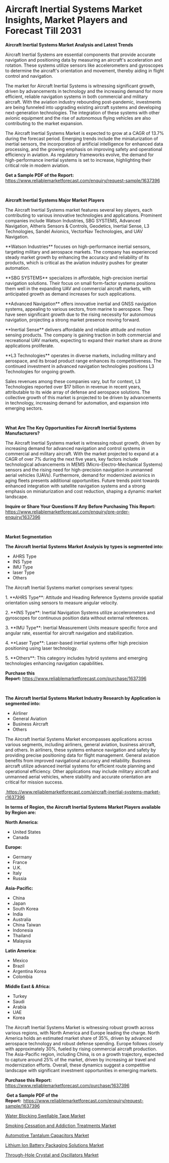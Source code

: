 <p><h1>Aircraft Inertial Systems Market Insights, Market Players and Forecast Till 2031</h1></p><p><strong>Aircraft Inertial Systems Market Analysis and Latest Trends</strong></p>
<p><p>Aircraft Inertial Systems are essential components that provide accurate navigation and positioning data by measuring an aircraft's acceleration and rotation. These systems utilize sensors like accelerometers and gyroscopes to determine the aircraft's orientation and movement, thereby aiding in flight control and navigation. </p><p>The market for Aircraft Inertial Systems is witnessing significant growth, driven by advancements in technology and the increasing demand for more efficient, reliable navigation systems in both commercial and military aircraft. With the aviation industry rebounding post-pandemic, investments are being funneled into upgrading existing aircraft systems and developing next-generation technologies. The integration of these systems with other avionic equipment and the rise of autonomous flying vehicles are also contributing to the market expansion.</p><p>The Aircraft Inertial Systems Market is expected to grow at a CAGR of 13.7% during the forecast period. Emerging trends include the miniaturization of inertial sensors, the incorporation of artificial intelligence for enhanced data processing, and the growing emphasis on improving safety and operational efficiency in aviation. As regulatory frameworks evolve, the demand for high-performance inertial systems is set to increase, highlighting their critical role in modern aviation.</p></p>
<p><strong>Get a Sample PDF of the Report:&nbsp;</strong> <a href="https://www.reliablemarketforecast.com/enquiry/request-sample/1637396?utm_campaign=1834&utm_medium=2&utm_source=Github&utm_content=ia&utm_term=07122024&utm_id=aircraft-inertial-systems">https://www.reliablemarketforecast.com/enquiry/request-sample/1637396</a></p>
<p>&nbsp;</p>
<p><strong>Aircraft Inertial Systems Major Market Players</strong></p>
<p><p>The Aircraft Inertial Systems market features several key players, each contributing to various innovative technologies and applications. Prominent companies include Watson Industries, SBG SYSTEMS, Advanced Navigation, Altheris Sensors & Controls, Geodetics, Inertial Sense, L3 Technologies, Sandel Avionics, VectorNav Technologies, and UAV Navigation.</p><p>**Watson Industries** focuses on high-performance inertial sensors, targeting military and aerospace markets. The company has experienced steady market growth by enhancing the accuracy and reliability of its products, which is critical as the aviation industry pushes for greater automation.</p><p>**SBG SYSTEMS** specializes in affordable, high-precision inertial navigation solutions. Their focus on small form-factor systems positions them well in the expanding UAV and commercial aircraft markets, with anticipated growth as demand increases for such applications.</p><p>**Advanced Navigation** offers innovative inertial and GNSS navigation systems, appealing to various sectors, from marine to aerospace. They have seen significant growth due to the rising necessity for autonomous navigation, projecting a strong market presence moving forward.</p><p>**Inertial Sense** delivers affordable and reliable attitude and motion sensing products. The company is gaining traction in both commercial and recreational UAV markets, expecting to expand their market share as drone applications proliferate.</p><p>**L3 Technologies** operates in diverse markets, including military and aerospace, and its broad product range enhances its competitiveness. The continued investment in advanced navigation technologies positions L3 Technologies for ongoing growth.</p><p>Sales revenues among these companies vary, but for context, L3 Technologies reported over $17 billion in revenue in recent years, attributable to its wide array of defense and aerospace solutions. The collective growth of this market is projected to be driven by advancements in technology, increasing demand for automation, and expansion into emerging sectors.</p></p>
<p>&nbsp;</p>
<p><strong>What Are The Key Opportunities For Aircraft Inertial Systems Manufacturers?</strong></p>
<p><p>The Aircraft Inertial Systems market is witnessing robust growth, driven by increasing demand for advanced navigation and control systems in commercial and military aircraft. With the market projected to expand at a CAGR of over 7% during the next five years, key factors include technological advancements in MEMS (Micro-Electro-Mechanical Systems) sensors and the rising need for high-precision navigation in unmanned aerial vehicles (UAVs). Furthermore, demand for modernized avionics in aging fleets presents additional opportunities. Future trends point towards enhanced integration with satellite navigation systems and a strong emphasis on miniaturization and cost reduction, shaping a dynamic market landscape.</p></p>
<p><strong>Inquire or Share Your Questions If Any Before Purchasing This Report:</strong> <a href="https://www.reliablemarketforecast.com/enquiry/pre-order-enquiry/1637396?utm_campaign=1834&utm_medium=2&utm_source=Github&utm_content=ia&utm_term=07122024&utm_id=aircraft-inertial-systems">https://www.reliablemarketforecast.com/enquiry/pre-order-enquiry/1637396</a></p>
<p>&nbsp;</p>
<p><strong>Market Segmentation</strong></p>
<p><strong>The Aircraft Inertial Systems Market Analysis by types is segmented into:</strong></p>
<p><ul><li>AHRS Type</li><li>INS Type</li><li>IMU Type</li><li>laser Type</li><li>Others</li></ul></p>
<p><p>The Aircraft Inertial Systems market comprises several types: </p><p>1. **AHRS Type**: Attitude and Heading Reference Systems provide spatial orientation using sensors to measure angular velocity. </p><p>2. **INS Type**: Inertial Navigation Systems utilize accelerometers and gyroscopes for continuous position data without external references. </p><p>3. **IMU Type**: Inertial Measurement Units measure specific force and angular rate, essential for aircraft navigation and stabilization. </p><p>4. **Laser Type**: Laser-based inertial systems offer high precision positioning using laser technology. </p><p>5. **Others**: This category includes hybrid systems and emerging technologies enhancing navigation capabilities.</p></p>
<p><strong>Purchase this Report:&nbsp;</strong><a href="https://www.reliablemarketforecast.com/purchase/1637396?utm_campaign=1834&utm_medium=2&utm_source=Github&utm_content=ia&utm_term=07122024&utm_id=aircraft-inertial-systems">https://www.reliablemarketforecast.com/purchase/1637396</a></p>
<p>&nbsp;</p>
<p><strong>The Aircraft Inertial Systems Market Industry Research by Application is segmented into:</strong></p>
<p><ul><li>Airliner</li><li>General Aviation</li><li>Business Aircraft</li><li>Others</li></ul></p>
<p><p>The Aircraft Inertial Systems Market encompasses applications across various segments, including airliners, general aviation, business aircraft, and others. In airliners, these systems enhance navigation and safety by providing precise positioning data for flight management. General aviation benefits from improved navigational accuracy and reliability. Business aircraft utilize advanced inertial systems for efficient route planning and operational efficiency. Other applications may include military aircraft and unmanned aerial vehicles, where stability and accurate orientation are critical for mission success.</p></p>
<p><a href="https://www.reliablemarketforecast.com/aircraft-inertial-systems-market-r1637396?utm_campaign=1834&utm_medium=2&utm_source=Github&utm_content=ia&utm_term=07122024&utm_id=aircraft-inertial-systems">&nbsp;https://www.reliablemarketforecast.com/aircraft-inertial-systems-market-r1637396</a></p>
<p><strong>In terms of Region, the Aircraft Inertial Systems Market Players available by Region are:</strong></p>
<p>
    <p> <strong> North America: </strong>
        <ul>
            <li>United States</li>
            <li>Canada</li>
        </ul>
        </p> 
    <p> <strong> Europe: </strong>
        <ul>
            <li>Germany</li>
            <li>France</li>
            <li>U.K.</li>
            <li>Italy</li>
            <li>Russia</li>
        </ul>
        </p> 
    <p> <strong> Asia-Pacific: </strong>
        <ul>
            <li>China</li>
            <li>Japan</li>
            <li>South Korea</li>
            <li>India</li>
            <li>Australia</li>
            <li>China Taiwan</li>
            <li>Indonesia</li>
            <li>Thailand</li>
            <li>Malaysia</li>
        </ul>
        </p> 
    <p> <strong> Latin America: </strong>
        <ul>
            <li>Mexico</li>
            <li>Brazil</li>
            <li>Argentina Korea</li>
            <li>Colombia</li>
        </ul>
        </p> 
    <p> <strong> Middle East & Africa: </strong>
        <ul>
            <li>Turkey</li>
            <li>Saudi</li>
            <li>Arabia</li>
            <li>UAE</li>
            <li>Korea</li>
        </ul>
    </p>
    </p>
<p><p>The Aircraft Inertial Systems Market is witnessing robust growth across various regions, with North America and Europe leading the charge. North America holds an estimated market share of 35%, driven by advanced aerospace technology and robust defense spending. Europe follows closely with approximately 30%, fueled by rising commercial aircraft production. The Asia-Pacific region, including China, is on a growth trajectory, expected to capture around 25% of the market, driven by increasing air travel and modernization efforts. Overall, these dynamics suggest a competitive landscape with significant investment opportunities in emerging markets.</p></p>
<p><strong>Purchase this Report: </strong><a href="https://www.reliablemarketforecast.com/purchase/1637396?utm_campaign=1834&utm_medium=2&utm_source=Github&utm_content=ia&utm_term=07122024&utm_id=aircraft-inertial-systems">https://www.reliablemarketforecast.com/purchase/1637396</a></p>
<p>&nbsp;<strong>Get a Sample PDF of the Report:&nbsp;&nbsp;</strong><a href="https://www.reliablemarketforecast.com/enquiry/request-sample/1637396?utm_campaign=1834&utm_medium=2&utm_source=Github&utm_content=ia&utm_term=07122024&utm_id=aircraft-inertial-systems">https://www.reliablemarketforecast.com/enquiry/request-sample/1637396</a></p>
<p><strong></strong></p>
<p><p><a href="https://issuu.com/reportprime-2/docs/water-blocking-swellable-tape-market-size-2030.ppt?utm_campaign=1834&utm_medium=2&utm_source=Github&utm_content=ia&utm_term=07122024&utm_id=aircraft-inertial-systems">Water Blocking Swellable Tape Market</a></p><p><a href="https://www.linkedin.com/pulse/smoking-cessation-addiction-treatments-market-report-driving-s90he?utm_campaign=1834&utm_medium=2&utm_source=Github&utm_content=ia&utm_term=07122024&utm_id=aircraft-inertial-systems">Smoking Cessation and Addiction Treatments Market</a></p><p><a href="https://github.com/ashepherd82/Market-Research-Report-List-6/blob/main/automotive-tantalum-capacitors-market.md?utm_campaign=1834&utm_medium=2&utm_source=Github&utm_content=ia&utm_term=07122024&utm_id=aircraft-inertial-systems">Automotive Tantalum Capacitors Market</a></p><p><a href="https://www.linkedin.com/pulse/informative-market-analysis-lithium-ion-battery-packaging-xhoye?utm_campaign=1834&utm_medium=2&utm_source=Github&utm_content=ia&utm_term=07122024&utm_id=aircraft-inertial-systems">Lithium Ion Battery Packaging Solutions Market</a></p><p><a href="https://issuu.com/reportprime-2/docs/through-hole-crystal-and-oscillators-market-size-2?utm_campaign=1834&utm_medium=2&utm_source=Github&utm_content=ia&utm_term=07122024&utm_id=aircraft-inertial-systems">Through-Hole Crystal and Oscillators Market</a></p></p>